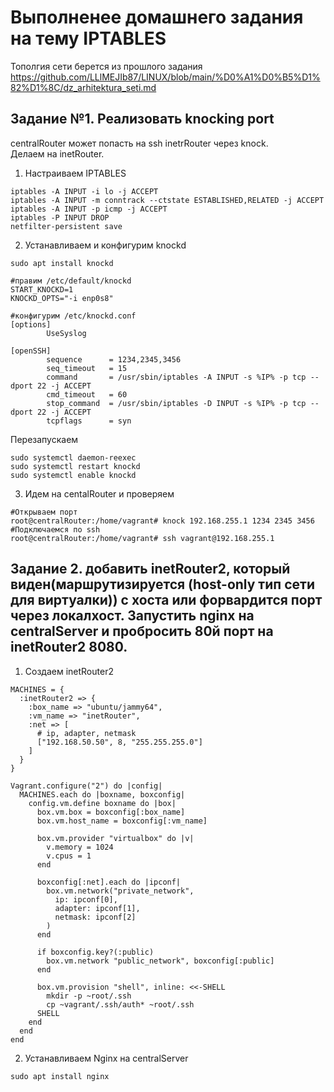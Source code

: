 # Выполненее домашнего задания на тему IPTABLES
Тополгия сети берется из прошлого задания   https://github.com/LLlMEJIb87/LINUX/blob/main/%D0%A1%D0%B5%D1%82%D1%8C/dz_arhitektura_seti.md    
## Задание №1. Реализовать knocking port
centralRouter может попасть на ssh inetrRouter через knock.     
Делаем на inetRouter.
1. Настраиваем IPTABLES
```
iptables -A INPUT -i lo -j ACCEPT
iptables -A INPUT -m conntrack --ctstate ESTABLISHED,RELATED -j ACCEPT
iptables -A INPUT -p icmp -j ACCEPT
iptables -P INPUT DROP
netfilter-persistent save
```
2. Устанавливаем и конфигурим knockd
```
sudo apt install knockd

#правим /etc/default/knockd
START_KNOCKD=1
KNOCKD_OPTS="-i enp0s8"

#конфигурим /etc/knockd.conf
[options]
        UseSyslog

[openSSH]
        sequence      = 1234,2345,3456
        seq_timeout   = 15
        command       = /usr/sbin/iptables -A INPUT -s %IP% -p tcp --dport 22 -j ACCEPT
        cmd_timeout   = 60
        stop_command  = /usr/sbin/iptables -D INPUT -s %IP% -p tcp --dport 22 -j ACCEPT
        tcpflags      = syn
```
Перезапускаем
```
sudo systemctl daemon-reexec
sudo systemctl restart knockd
sudo systemctl enable knockd
```
3. Идем на centalRouter и проверяем
```
#Открываем порт
root@centralRouter:/home/vagrant# knock 192.168.255.1 1234 2345 3456
#Подключаемся по ssh
root@centralRouter:/home/vagrant# ssh vagrant@192.168.255.1
```
## Задание 2. добавить inetRouter2, который виден(маршрутизируется (host-only тип сети для виртуалки)) с хоста или форвардится порт через локалхост. Запустить nginx на centralServer и пробросить 80й порт на inetRouter2 8080.
1. Создаем inetRouter2
```
MACHINES = {
  :inetRouter2 => {
    :box_name => "ubuntu/jammy64",
    :vm_name => "inetRouter",
    :net => [
      # ip, adapter, netmask
      ["192.168.50.50", 8, "255.255.255.0"]
    ]
  }
}

Vagrant.configure("2") do |config|
  MACHINES.each do |boxname, boxconfig|
    config.vm.define boxname do |box|
      box.vm.box = boxconfig[:box_name]
      box.vm.host_name = boxconfig[:vm_name]

      box.vm.provider "virtualbox" do |v|
        v.memory = 1024
        v.cpus = 1
      end

      boxconfig[:net].each do |ipconf|
        box.vm.network("private_network",
          ip: ipconf[0],
          adapter: ipconf[1],
          netmask: ipconf[2]
        )
      end

      if boxconfig.key?(:public)
        box.vm.network "public_network", boxconfig[:public]
      end

      box.vm.provision "shell", inline: <<-SHELL
        mkdir -p ~root/.ssh
        cp ~vagrant/.ssh/auth* ~root/.ssh
      SHELL
    end
  end
end
```
2. Устанавливаем Nginx на centralServer
```
sudo apt install nginx
```

